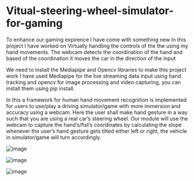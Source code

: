 # Vitual-steering-wheel-simulator-for-gaming
To enhance our gaming expirence I have come with something new
In this project I have worked on Virtually handling the controls of the the using my hand movements.
The webcam detects the coordination of the hand and based of the coordination it moves the car in the direction of the input

We need to install the Mediapipe and Opencv libraries to make this project work
I have used Mediapipe for the live streaming data input using hand tracking and opencv for image processing and video capturing, you can install them using pip install. 

In this a framework for human hand movement recognition is implemented for users to use/play a driving simulator/game with more immersion and accuracy using a webcam. Here the user shall make hand gesture in a way such that you are using a real car’s steering wheel. Our module will use the webcam to capture the hand’s/fist’s coordinates by calculating the slope whenever the user’s hand gesture gets tilted either left or right, the vehicle in simulator/game will turn accordingly.

![image](https://github.com/Ka1zerT/Vitual-steering-wheel-simulator-for-gaming/assets/103268032/123b8009-ca30-49b7-86a0-81045a67855e)

![image](https://github.com/Ka1zerT/Vitual-steering-wheel-simulator-for-gaming/assets/103268032/9a73468c-e247-455c-9dc7-aa14cb648f5b)

![image](https://github.com/Ka1zerT/Vitual-steering-wheel-simulator-for-gaming/assets/103268032/d897511d-5022-433d-97cc-85eafc4baf73)
